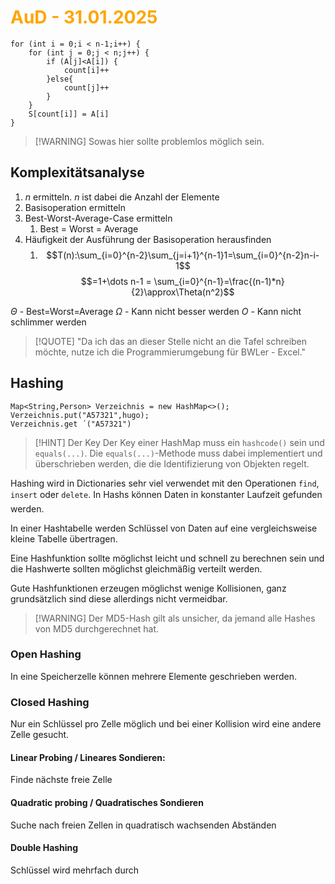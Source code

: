# <font color = "orange">AuD - 31.01.2025</font>
```
for (int i = 0;i < n-1;i++) { 
	for (int j = 0;j < n;j++) {
		if (A[j]<A[i]) {
			count[i]++
		}else{
			count[j]++
		}
	}
	S[count[i]] = A[i]
}
```
>[!WARNING] Sowas hier sollte problemlos möglich sein.
## Komplexitätsanalyse
1. $n$ ermitteln. $n$ ist dabei die Anzahl der Elemente
2. Basisoperation ermitteln
3. Best-Worst-Average-Case ermitteln
	1. Best = Worst = Average
4. Häufigkeit der Ausführung der Basisoperation herausfinden
	1. $$T(n):\sum_{i=0}^{n-2}\sum_{j=i+1}^{n-1}1=\sum_{i=0}^{n-2}n-i-1$$
	$$=1+\dots n-1 = \sum_{i=0}^{n-1}=\frac{(n-1)*n}{2}\approx\Theta(n^2)$$

$\Theta$ - Best=Worst=Average
$\Omega$ - Kann nicht besser werden
$O$ - Kann nicht schlimmer werden

>[!QUOTE] "Da ich das an dieser Stelle nicht an die Tafel schreiben möchte, nutze ich die Programmierumgebung für BWLer - Excel."

## Hashing
```
Map<String,Person> Verzeichnis = new HashMap<>();
Verzeichnis.put("A57321",hugo);
Verzeichnis.get ´("A57321")
```

>[!HINT] Der Key
Der Key einer HashMap muss ein `hashcode()` sein und `equals(...)`. Die `equals(...)`-Methode muss dabei implementiert und überschrieben werden, die die Identifizierung von Objekten regelt.

Hashing wird in Dictionaries sehr viel verwendet mit den Operationen `find`, `insert` oder `delete`. In Hashs können Daten in konstanter Laufzeit gefunden werden.

In einer Hashtabelle werden Schlüssel von Daten auf eine vergleichsweise kleine Tabelle übertragen.

Eine Hashfunktion sollte möglichst leicht und schnell zu berechnen sein und die Hashwerte sollten möglichst gleichmäßig verteilt werden.

Gute Hashfunktionen erzeugen möglichst wenige Kollisionen, ganz grundsätzlich sind diese allerdings nicht vermeidbar.

>[!WARNING] Der MD5-Hash gilt als unsicher, da jemand alle Hashes von MD5 durchgerechnet hat.
### Open Hashing
In eine Speicherzelle können mehrere Elemente geschrieben werden. 
### Closed Hashing
Nur ein Schlüssel pro Zelle möglich und bei einer Kollision wird eine andere Zelle gesucht. 
#### Linear Probing / Lineares Sondieren:
Finde nächste freie Zelle
#### Quadratic probing / Quadratisches Sondieren
Suche nach freien Zellen in quadratisch wachsenden Abständen
#### Double Hashing
Schlüssel wird mehrfach durch 